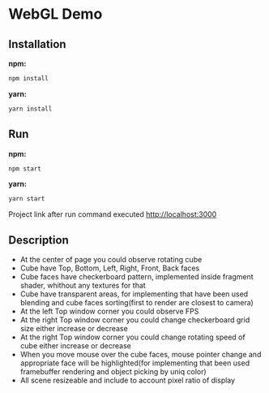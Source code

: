 # WebGL Demo

## Installation

**npm:**

```sh
npm install
```

**yarn:**

```sh
yarn install
```


## Run

**npm:**

```sh
npm start
```

**yarn:**

```sh
yarn start
```

Project link after run command executed [http://localhost:3000](http://localhost:3000)

## Description

- At the center of page you could observe rotating cube
- Cube have Top, Bottom, Left, Right, Front, Back faces
- Cube faces have checkerboard pattern, implemented inside fragment shader, whithout any textures for that
- Cube have transparent areas, for implementing that have been used blending and cube faces sorting(first to render are closest to camera)
- At the left Top window corner you could observe FPS
- At the right Top window corner you could change checkerboard grid size either increase or decrease
- At the right Top window corner you could change rotating speed of cube either increase or decrease 
- When you move mouse over the cube faces, mouse pointer change and appropriate face will be highlighted(for implementing that been used framebuffer rendering and object picking by uniq color)
- All scene resizeable and include to account pixel ratio of display
